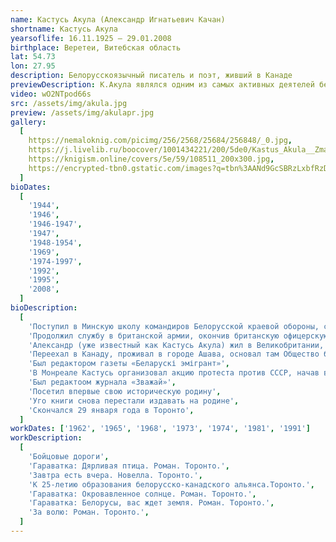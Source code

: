```yaml
---
name: Кастусь Акула (Александр Игнатьевич Качан)
shortname: Кастусь Акула
yearsoflife: 16.11.1925 — 29.01.2008
birthplace: Веретеи, Витебская область
lat: 54.73
lon: 27.95
description: Белорусскоязычный писатель и поэт, живший в Канаде
previewDescription: К.Акула являлся одним из самых активных деятелей белорусской диаспоры. Общественной работой начал заниматься еще в Германии, работал в белорусской газете "Бацькаўшчына" (Мюнхен). Там же начал писать и печататься в различных белорусских эмигрантских изданиях. В Канаде много времени отдавал организации белорусских сообществ, основанию церкви в Торонто, работе в воскресных школах, редактированию журнала "Зважай", сотрудничеству с белорусами США. К.Акула был одним из организаторов "Згуртавання беларусаў Канады" и его первым председателем. Организовал выпуск ежемесячной газеты "Беларускі эмігрант".
video: wO2NTpod66s
src: /assets/img/akula.jpg
preview: /assets/img/akulapr.jpg
gallery:
  [
    https://nemaloknig.com/picimg/256/2568/25684/256848/_0.jpg,
    https://j.livelib.ru/boocover/1001434221/200/5de0/Kastus_Akula__Zmagarnyya_darogi.jpg,
    https://knigism.online/covers/5e/59/108511_200x300.jpg,
    https://encrypted-tbn0.gstatic.com/images?q=tbn%3AANd9GcSBRzLxbfRzD8YztkxamAAO8_mptQel_sdmZO04FCmwsojW6xAE,
  ]
bioDates:
  [
    '1944',
    '1946',
    '1946-1947',
    '1947',
    '1948-1954',
    '1969',
    '1974-1997',
    '1992',
    '1995',
    '2008',
  ]
bioDescription:
  [
    'Поступил в Минскую школу командиров Белорусской краевой обороны, с которой отступил на Запад. Он попал с немецкими войсками во Францию, однако оттуда сбежал на сторону французских партизан. Продолжил службу во 2-м Польском корпусе Владислава Андерса как гражданин Польши, в его составе воевал в Италии',
    'Продолжил службу в британской армии, окончив британскую офицерскую школу и вернувшись в звании капрала в Италию',
    'Александр (уже известный как Кастусь Акула) жил в Великобритании, основав Общество белорусов в Великобритании',
    'Переехал в Канаду, проживал в городе Ашава, основал там Общество белорусов в Канаде и стал первым его председателем',
    'Был редактором газеты «Беларускі эмігрант»',
    'В Монреале Кастусь организовал акцию протеста против СССР, начав выкрикивать антисоветские лозунги и разбрасывать вверх брошюры',
    'Был редактоом журнала «Зважай»',
    'Посетил впервые свою историческую родину',
    'Уго книги снова перестали издавать на родине',
    'Скончался 29 января года в Торонто',
  ]
workDates: ['1962', '1965', '1968', '1973', '1974', '1981', '1991']
workDescription:
  [
    'Бойцовые дороги',
    'Гараватка: Дярливая птица. Роман. Торонто.',
    'Завтра есть вчера. Новелла. Торонто.',
    'К 25-летию образования белорусско-канадского альянса.Торонто.',
    'Гараватка: Окровавленное солнце. Роман. Торонто.',
    'Гараватка: Белорусы, вас ждет земля. Роман. Торонто.',
    'За волю: Роман. Торонто.',
  ]
---
```

